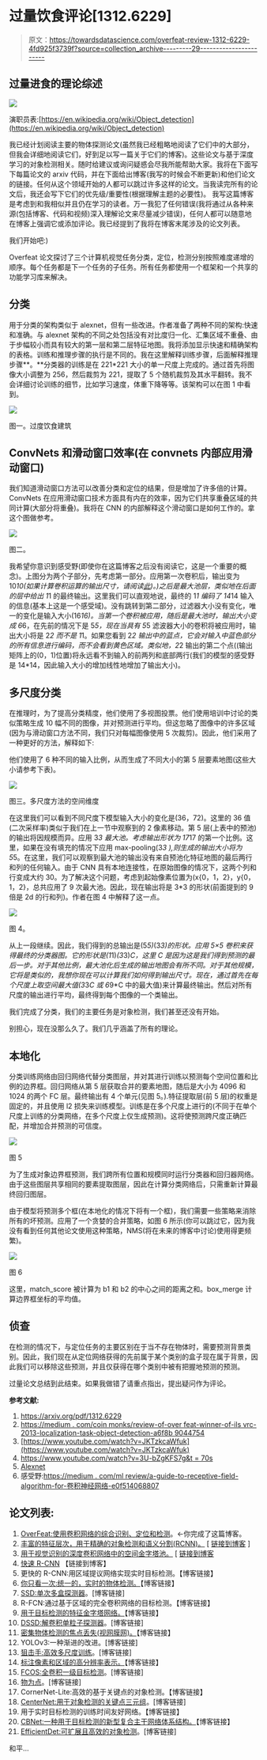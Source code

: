 # 过量饮食评论[1312.6229]

> 原文：<https://towardsdatascience.com/overfeat-review-1312-6229-4fd925f3739f?source=collection_archive---------29----------------------->

## 过量进食的理论综述

![](img/99e863ffb019e2d13c6252b12be3d491.png)

演职员表:[https://en.wikipedia.org/wiki/Object_detection](https://en.wikipedia.org/wiki/Object_detection)

我已经计划阅读主要的物体探测论文(虽然我已经粗略地阅读了它们中的大部分，但我会详细地阅读它们，好到足以写一篇关于它们的博客)。这些论文与基于深度学习的对象检测相关。随时给建议或询问疑惑会尽我所能帮助大家。我将在下面写下每篇论文的 arxiv 代码，并在下面给出博客(我写的时候会不断更新)和他们论文的链接。任何从这个领域开始的人都可以跳过许多这样的论文。当我读完所有的论文后，我还会写下它们的优先级/重要性(根据理解主题的必要性)。
我写这篇博客是考虑到和我相似并且仍在学习的读者。万一我犯了任何错误(我将通过从各种来源(包括博客、代码和视频)深入理解论文来尽量减少错误)，任何人都可以随意地在博客上强调它或添加评论。我已经提到了我将在博客末尾涉及的论文列表。

我们开始吧:)

Overfeat 论文探讨了三个计算机视觉任务分类，定位，检测分别按照难度递增的顺序。每个任务都是下一个任务的子任务。所有任务都使用一个框架和一个共享的功能学习库来解决。

## 分类

用于分类的架构类似于 alexnet，但有一些改进。作者准备了两种不同的架构:快速和准确。与 alexnet 架构的不同之处包括没有对比度归一化、汇集区域不重叠、由于步幅较小而具有较大的第一层和第二层特征地图。我将添加显示快速和精确架构的表格。训练和推理步骤的执行是不同的。我在这里解释训练步骤，后面解释推理步骤**。**分类器的训练是在 221*221 大小的单一尺度上完成的。通过首先将图像大小调整为 256，然后裁剪为 221，提取了 5 个随机裁剪及其水平翻转。我不会详细讨论训练的细节，比如学习速度，体重下降等等。该架构可以在图 1 中看到。

![](img/00a0e6e53222f2be7b1000ea30c9a952.png)

图一。过度饮食建筑

## ConvNets 和滑动窗口效率(在 convnets 内部应用滑动窗口)

我们知道滑动窗口方法可以改善分类和定位的结果，但是增加了许多倍的计算。ConvNets 在应用滑动窗口技术方面具有内在的效率，因为它们共享重叠区域的共同计算(大部分将重叠)。我将在 CNN 的内部解释这个滑动窗口是如何工作的。拿这个图做参考。

![](img/ae66da6e9e5b8dd18c88ce36f05b234a.png)

图二。

我希望你意识到感受野(即使你在这篇博客之后没有阅读它，这是一个重要的概念)。上图分为两个子部分，先考虑第一部分。应用第一次卷积后，输出变为 10*10(如果计算卷积运算的输出尺寸，请阅读[此](https://www.quora.com/How-can-I-calculate-the-size-of-output-of-convolutional-layer))。)之后是最大池层，类似地在后面的层中给出 1*1 的最终输出。这里我们可以直观地说，最终的 1*1 编码了 14*14 输入的信息(基本上这是一个感受域)。没有跳转到第二部分，过滤器大小没有变化，唯一的变化是输入大小(16*16)。当第一个卷积被应用，随后是最大池时，输出大小变成 6*6，在先前的情况下是 5*5，现在当具有 5*5 滤波器大小的卷积将被应用时，输出大小将是 2*2 而不是 1*1。如果您看到 2*2 输出中的蓝点，它会对输入中蓝色部分的所有信息进行编码，而不会看到黄色区域。类似地，2*2 输出的第二个点((输出矩阵上的(0，1)位置)将永远看不到输入的前两列和底部两行(我们的模型的感受野是 14*14，因此输入大小的增加线性地增加了输出大小)。

## 多尺度分类

在推理时，为了提高分类精度，他们使用了多视图投票。他们使用培训中讨论的类似策略生成 10 幅不同的图像，并对预测进行平均。但这忽略了图像中的许多区域(因为与滑动窗口方法不同，我们只对每幅图像使用 5 次裁剪)。因此，他们采用了一种更好的方法，解释如下:

他们使用了 6 种不同的输入比例，从而生成了不同大小的第 5 层要素地图(这些大小请参考下表)。

![](img/34416291b931b619c68e3867498c0b46.png)

图三。多尺度方法的空间维度

在这里我们可以看到不同尺度下模型输入大小的变化是(36，72)。这里的 36 值(二次采样率)类似于我们在上一节中观察到的 2 像素移动。第 5 层(上表中的预池)的输出将因规模而异。应用 3*3 最大池。考虑输出形状为 17*17 的第一个比例。这里，如果在没有填充的情况下应用 max-pooling(3*3 ),则生成的输出大小将为 5*5。在这里，我们可以观察到最大池的输出没有来自预池化特征地图的最后两行和列的任何输入。由于 CNN 具有本地连接性，在原始图像的情况下，这两个列和行变成大约 30。为了解决这个问题，考虑到起始像素位置为(x{0，1，2}，y{0，1，2}，总共应用了 9 次最大池。因此，现在输出将是 3*3 的形状(前面提到的 9 倍是 2d 的行和列)。作者在图 4 中解释了这一点。

![](img/ad04e658c7e93cfd549a02ae55ca6f86.png)

图 4。

从上一段继续。因此，我们得到的总输出是(5*5)*(3*3)的形状。应用 5×5 卷积来获得最终的分类器图。它的形状是(1*1)*(3*3)*C，这里 C 是因为这是我们得到预测的最后一步。对于其他比例，最大池化后生成的输出地图会有所不同。对于其他规模，它将是类似的，我想你现在可以计算我们如何得到输出尺寸。现在，通过首先在每个尺度上取空间最大值(3*3*C 或 6*9*C 中的最大值)来计算最终输出。然后对所有尺度的输出进行平均，最终得到每个图像的一个类输出。

我们完成了分类，我们的主要任务是对象检测，我们甚至还没有开始。

别担心，现在没那么久了。我们几乎涵盖了所有的理论。

## 本地化

分类训练网络由回归网络代替分类图层，并对其进行训练以预测每个空间位置和比例的边界框。回归网络从第 5 层获取合并的要素地图，随后是大小为 4096 和 1024 的两个 FC 层。最终输出有 4 个单元(见图 5。).特征提取层(前 5 层)的权重是固定的，并且使用 l2 损失来训练模型。训练是在多个尺度上进行的(不同于在单个尺度上训练的分类网络，在多个尺度上仅生成预测)。这将使预测跨尺度正确匹配，并增加合并预测的可信度。

![](img/9d804489b6220ca7d1270c8a4b66d58f.png)

图 5

为了生成对象边界框预测，我们跨所有位置和规模同时运行分类器和回归器网络。由于这些图层共享相同的要素提取图层，因此在计算分类网络后，只需重新计算最终回归图层。

由于模型将预测多个框(在本地化的情况下将有一个框)，我们需要一些策略来消除所有的坏预测。应用了一个贪婪的合并策略，如图 6 所示(你可以跳过它，因为我没有看到任何其他论文使用这种策略，NMS(将在未来的博客中讨论)使用得更频繁)。

![](img/dedf4b451c52acdc0780c5f24d71ebc8.png)

图 6

这里，match_score 被计算为 b1 和 b2 的中心之间的距离之和。box_merge 计算边界框坐标的平均值。

## 侦查

在检测的情况下，与定位任务的主要区别在于当不存在物体时，需要预测背景类别。因此，我们现在从定位网络获得的先前属于某个类别的盒子现在属于背景，因此我们可以移除这些预测，并且仅获得在哪个类别中被有把握地预测的预测。

过量论文总结到此结束。如果我做错了请重点指出，提出疑问作为评论。

**参考文献:**

1.  https://arxiv.org/pdf/1312.6229
2.  [https://medium . com/coin monks/review-of-over feat-winner-of-ils vrc-2013-localization-task-object-detection-a6f8b 9044754](https://medium.com/coinmonks/review-of-overfeat-winner-of-ilsvrc-2013-localization-task-object-detection-a6f8b9044754)
3.  [https://www.youtube.com/watch?v=JKTzkcaWfuk](https://www.youtube.com/watch?v=JKTzkcaWfuk)
4.  [https://www.youtube.com/watch?v=3U-bZgKFS7g&t = 70s](https://www.youtube.com/watch?v=3U-bZgKFS7g&t=70s)
5.  [Alexnet](https://papers.nips.cc/paper/4824-imagenet-classification-with-deep-convolutional-neural-networks.pdf)
6.  感受野:[https://medium . com/ml review/a-guide-to-receptive-field-algorithm-for-卷积神经网络-e0f514068807](https://medium.com/mlreview/a-guide-to-receptive-field-arithmetic-for-convolutional-neural-networks-e0f514068807)

## 论文列表:

1.  [OverFeat:使用卷积网络的综合识别、定位和检测](https://arxiv.org/pdf/1312.6229.pdf)。←你完成了这篇博客。
2.  [丰富的特征层次，用于精确的对象检测和语义分割(RCNN)。](https://arxiv.org/pdf/1311.2524.pdf) [ [链接到博客](https://medium.com/@sanchittanwar75/rcnn-review-1311-2524-898c3148789a) ]
3.  [用于视觉识别的深度卷积网络中的空间金字塔池。](https://arxiv.org/pdf/1406.4729.pdf) [ [链接到博客](https://medium.com/@sanchittanwar75/review-spatial-pyramid-pooling-1406-4729-bfc142988dd2)
4.  [快速 R-CNN](https://arxiv.org/pdf/1504.08083.pdf) 【链接到博客】
5.  更快的 R-CNN:用区域提议网络实现实时目标检测。【博客链接】
6.  [你只看一次:统一的，实时的物体检测。](https://arxiv.org/pdf/1506.02640.pdf)【博客链接】
7.  [SSD:单次多盒探测器](https://arxiv.org/pdf/1512.02325.pdf)。[博客链接]
8.  R-FCN:通过基于区域的完全卷积网络的目标检测。【博客链接】
9.  [用于目标检测的特征金字塔网络。](https://arxiv.org/pdf/1612.03144.pdf)【博客链接】
10.  [DSSD:解卷积单粒子探测器](https://arxiv.org/pdf/1701.06659.pdf)。[博客链接]
11.  [密集物体检测的焦点丢失(视网膜网)。](https://arxiv.org/pdf/1708.02002.pdf)【博客链接】
12.  YOLOv3:一种渐进的改进。[博客链接]
13.  [狙击手:高效多尺度训练](https://arxiv.org/pdf/1805.09300v3.pdf)。[博客链接]
14.  [标注像素和区域的高分辨率表示。](https://arxiv.org/pdf/1904.04514.pdf)【博客链接】
15.  [FCOS:全卷积一级目标检测](https://arxiv.org/pdf/1904.01355v5.pdf)。[博客链接]
16.  [物为点](https://arxiv.org/pdf/1904.07850.pdf)。[博客链接]
17.  CornerNet-Lite:高效的基于关键点的对象检测。【博客链接】
18.  [CenterNet:用于对象检测的关键点三元组](https://arxiv.org/pdf/1904.08189v3.pdf)。[博客链接]
19.  用于实时目标检测的训练时间友好网络。【博客链接】
20.  [CBNet:一种用于目标检测的新型复合主干网络体系结构。](https://arxiv.org/pdf/1909.03625v1.pdf)【博客链接】
21.  [EfficientDet:可扩展且高效的对象检测](https://arxiv.org/pdf/1911.09070v2.pdf)。[博客链接]

和平…